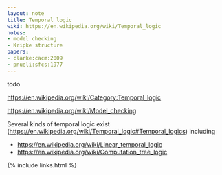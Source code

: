 ```yaml
---
layout: note
title: Temporal logic
wiki: https://en.wikipedia.org/wiki/Temporal_logic
notes:
- model checking
- Kripke structure
papers:
- clarke:cacm:2009
- pnueli:sfcs:1977
---
```


todo

<https://en.wikipedia.org/wiki/Category:Temporal_logic>

<https://en.wikipedia.org/wiki/Model_checking>


Several kinds of temporal logic exist (<https://en.wikipedia.org/wiki/Temporal_logic#Temporal_logics>) including

- <https://en.wikipedia.org/wiki/Linear_temporal_logic>
- <https://en.wikipedia.org/wiki/Computation_tree_logic>

{% include links.html %}
